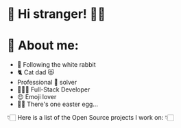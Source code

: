 <!-- Hi! This is an easter egg. -->
<!-- If you find this I will give you 5€! -->

# 👀 Hi stranger! 👋🏻 

# 🤔 About me: 
- 🐇 Following the white rabbit
- 🐈 Cat dad 😻
- Professional 🐛 solver
- 👨🏻‍💻 Full-Stack Developer 
- 😍 Emoji lover
- 🐇🥚 There's one easter egg...

👇🏻 Here is a list of the Open Source projects I work on: 👇🏻


